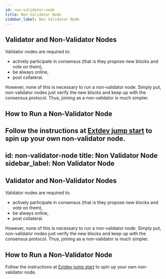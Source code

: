 ```yaml
---
id: non-validator-node
title: Non Validator Node
sidebar_label: Non Validator Node
---
```


## Validator and Non-Validator Nodes

Validator nodes are required to:

- actively participate in consensus (that is they propose new blocks and vote on them),
- be always online,
- post collateral.

However, none of this is necessary to run a non-validator node. Simply put, non-validator nodes just verify the new blocks and keep up with the consensus protocol. Thus, joining as a non-validator is much simpler.

## How to Run a Non-Validator Node

Follow the instructions at [Extdev jump start](jump-start-extdev-plasma-us1.html) to spin up your own non-validator node.
---
id: non-validator-node
title: Non Validator Node
sidebar_label: Non Validator Node
---

## Validator and Non-Validator Nodes

Validator nodes are required to:

- actively participate in consensus (that is they propose new blocks and vote on them),
- be always online,
- post collateral.

However, none of this is necessary to run a non-validator node. Simply put, non-validator nodes just verify the new blocks and keep up with the consensus protocol. Thus, joining as a non-validator is much simpler.

## How to Run a Non-Validator Node

Follow the instructions at [Extdev jump start](jump-start-extdev-plasma-us1.html) to spin up your own non-validator node.
